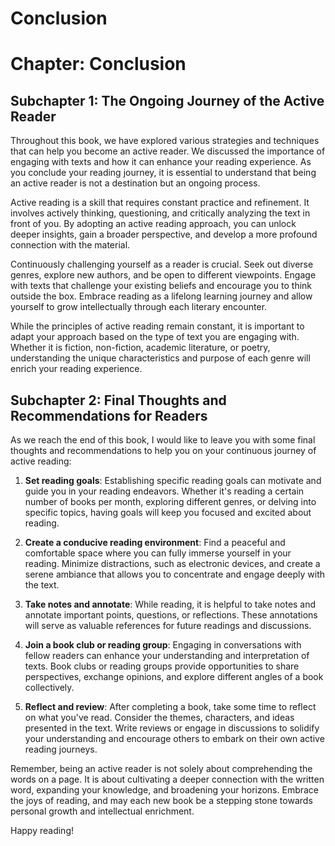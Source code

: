 # Conclusion

Chapter: Conclusion
===================

Subchapter 1: The Ongoing Journey of the Active Reader
------------------------------------------------------

Throughout this book, we have explored various strategies and techniques that can help you become an active reader. We discussed the importance of engaging with texts and how it can enhance your reading experience. As you conclude your reading journey, it is essential to understand that being an active reader is not a destination but an ongoing process.

Active reading is a skill that requires constant practice and refinement. It involves actively thinking, questioning, and critically analyzing the text in front of you. By adopting an active reading approach, you can unlock deeper insights, gain a broader perspective, and develop a more profound connection with the material.

Continuously challenging yourself as a reader is crucial. Seek out diverse genres, explore new authors, and be open to different viewpoints. Engage with texts that challenge your existing beliefs and encourage you to think outside the box. Embrace reading as a lifelong learning journey and allow yourself to grow intellectually through each literary encounter.

While the principles of active reading remain constant, it is important to adapt your approach based on the type of text you are engaging with. Whether it is fiction, non-fiction, academic literature, or poetry, understanding the unique characteristics and purpose of each genre will enrich your reading experience.

Subchapter 2: Final Thoughts and Recommendations for Readers
------------------------------------------------------------

As we reach the end of this book, I would like to leave you with some final thoughts and recommendations to help you on your continuous journey of active reading:

1. **Set reading goals**: Establishing specific reading goals can motivate and guide you in your reading endeavors. Whether it's reading a certain number of books per month, exploring different genres, or delving into specific topics, having goals will keep you focused and excited about reading.

2. **Create a conducive reading environment**: Find a peaceful and comfortable space where you can fully immerse yourself in your reading. Minimize distractions, such as electronic devices, and create a serene ambiance that allows you to concentrate and engage deeply with the text.

3. **Take notes and annotate**: While reading, it is helpful to take notes and annotate important points, questions, or reflections. These annotations will serve as valuable references for future readings and discussions.

4. **Join a book club or reading group**: Engaging in conversations with fellow readers can enhance your understanding and interpretation of texts. Book clubs or reading groups provide opportunities to share perspectives, exchange opinions, and explore different angles of a book collectively.

5. **Reflect and review**: After completing a book, take some time to reflect on what you've read. Consider the themes, characters, and ideas presented in the text. Write reviews or engage in discussions to solidify your understanding and encourage others to embark on their own active reading journeys.

Remember, being an active reader is not solely about comprehending the words on a page. It is about cultivating a deeper connection with the written word, expanding your knowledge, and broadening your horizons. Embrace the joys of reading, and may each new book be a stepping stone towards personal growth and intellectual enrichment.

Happy reading!